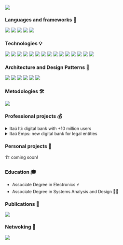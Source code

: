![](https://raw.githubusercontent.com/birojow/birojow/main/banner.gif)

### Languages and frameworks 🧱
[![][kotlin-badge]][kotlin]
[![][android-badge]][android]
[![][java-badge]][java]
[![][python-badge]][python]
[![][sql-badge]][sql]

### Technologies 💡
[![][android-studio-badge]][android-studio]
[![][coroutines-badge]][coroutines]
[![][dagger-hilt-badge]][dagger-hilt]
[![][espresso-badge]][espresso]
[![][git-badge]][git]
[![][gradle-badge]][gradle]
[![][jetpack-compose-badge]][jetpack-compose]
[![][junit-badge]][junit]
[![][koin-badge]][koin]
[![][material-design-badge]][material-design]
[![][mockito-badge]][mockito]
[![][mockk-badge]][mockk]
[![][retrofit-badge]][retrofit]
[![][robolectric-badge]][robolectric]
[![][room-badge]][room]

### Architecture and Design Patterns 📐
[![][clean-arch-badge]][clean-arch]
[![][mvvm-badge]][mvvm]
[![][mvi-badge]][mvi]
[![][testing-robots-badge]][testing-robots]
[![][clean-code-badge]][clean-code]
[![][solid-badge]][solid]

### Metodologies 🛠️
[![][scrum-badge]][scrum]

### Professional projects 💰

<details>
  <summary>Itaú Iti: digital bank with +10 million users</summary>
  
[![][iti-play-store-badge]][iti]
  
</details>

<details>
  <summary>Itaú Emps: new digital bank for legal entities</summary>
  
[![][emps-play-store-badge]][emps]
  
</details>

### Personal projects 💖
🏗️ coming soon!

### Education 🎓
- Associate Degree in Electronics ⚡
- Associate Degree in Systems Analysis and Design 👨‍💻

### Publications 📝
[![][medium-badge]][medium]

### Netwoking 🤝
[![][linkedin-badge]][linkedin]

[kotlin]: https://kotlinlang.org/
[kotlin-badge]: https://img.shields.io/badge/-Kotlin-B125EA?logo=Kotlin&logoColor=white
[android]: https://developer.android.com/?gad_source=1&gclid=EAIaIQobChMIi9vdgeDlhgMVhUFIAB1GXQaPEAAYASAAEgKq2fD_BwE&gclsrc=aw.ds
[android-badge]: https://img.shields.io/badge/-Android-3DDC84?logo=Android&logoColor=white
[java]: https://www.java.com/pt-BR/
[java-badge]: https://img.shields.io/badge/-Java-FFFFFF?logo=openjdk&logoColor=black
[python]: https://www.python.org/
[python-badge]: https://img.shields.io/badge/-Python-14354C?&logo=Python
[sql]: https://en.wikipedia.org/wiki/SQL
[sql-badge]: https://img.shields.io/badge/-SQL-000?&logo=MySQL
[android-studio]: https://developer.android.com/studio?gad_source=1&gclid=EAIaIQobChMIq_e93uXlhgMV3lxIAB3WtAs4EAAYASAAEgIMj_D_BwE&gclsrc=aw.ds
[android-studio-badge]: https://img.shields.io/badge/-Android%20Studio-3DDC84?logo=androidstudio&logoColor=white
[coroutines]: https://kotlinlang.org/docs/coroutines-overview.html
[coroutines-badge]: https://img.shields.io/badge/-Kotlin%20Coroutines-B125EA?logo=Kotlin&logoColor=white
[dagger-hilt]: https://dagger.dev/hilt/
[dagger-hilt-badge]: https://img.shields.io/badge/-Dagger%20Hilt-2196F3?logo=android&logoColor=white
[espresso]: https://developer.android.com/training/testing/espresso
[espresso-badge]: https://img.shields.io/badge/-Espresso-3DDC84?logo=android&logoColor=white
[git]: https://www.git-scm.com/
[git-badge]: https://img.shields.io/badge/-Git-100000?&logo=git
[gradle]: https://gradle.org/
[gradle-badge]: https://img.shields.io/badge/-Gradle-cyan?logo=gradle&logoColor=black
[jetpack-compose]: https://developer.android.com/develop/ui/compose
[jetpack-compose-badge]: https://img.shields.io/badge/-Jetpack%20Compose-3DDC84?&logo=jetpackcompose
[junit]: https://junit.org/junit4/
[junit-badge]: https://img.shields.io/badge/-JUnit-CC0000
[koin]: https://insert-koin.io/
[koin-badge]: https://img.shields.io/badge/-Koin-F9B233
[material-design]: https://m3.material.io/
[material-design-badge]: https://img.shields.io/badge/-Material%20Design-005C97?logo=materialdesign&logoColor=white
[mockito]: https://site.mockito.org/
[mockito-badge]: https://img.shields.io/badge/-Mockito-0A7416
[mockk]: https://mockk.io/
[mockk-badge]: https://img.shields.io/badge/-Mockk-FC5B67
[retrofit]: https://square.github.io/retrofit/
[retrofit-badge]: https://img.shields.io/badge/-Retrofit-48B983
[robolectric]: https://robolectric.org/
[robolectric-badge]: https://img.shields.io/badge/-Robolectric-7FC06B
[room]: https://developer.android.com/training/data-storage/room
[room-badge]: https://img.shields.io/badge/-Room-3DDC84
[clean-arch]: https://blog.cleancoder.com/uncle-bob/2012/08/13/the-clean-architecture.html
[clean-arch-badge]: https://img.shields.io/badge/-Clean%20Architecture-65AEC5
[mvvm]: https://developer.android.com/topic/architecture
[mvvm-badge]: https://img.shields.io/badge/-MVVM-3DDC84
[mvi]: https://medium.com/swlh/mvi-architecture-with-android-fcde123e3c4a
[mvi-badge]: https://img.shields.io/badge/-MVI-3DDC84
[testing-robots]: https://jakewharton.com/testing-robots/
[testing-robots-badge]: https://img.shields.io/badge/-Testing%20Robots-3DDC84
[clean-code]: https://wiki.c2.com/?CleanCode
[clean-code-badge]: https://img.shields.io/badge/-Clean%20Code-65AEC5
[solid]: https://en.wikipedia.org/wiki/SOLID
[solid-badge]: https://img.shields.io/badge/-SOLID-65AEC5
[scrum]: https://www.scrum.org/
[scrum-badge]: https://img.shields.io/badge/-Scrum-1D2F46
[tdd]: https://en.wikipedia.org/wiki/Test-driven_development
[tdd-badge]: https://img.shields.io/badge/-TDD-000
[iti]: https://play.google.com/store/apps/details?id=com.itau.iti&hl=pt_BR
[iti-play-store-badge]: https://img.shields.io/badge/Ita%C3%BA%20Iti-FE3386?logo=google-play&logoColor=white
[emps]: https://play.google.com/store/apps/details?id=com.itau.pme.emps&hl=pt_BR
[emps-play-store-badge]: https://img.shields.io/badge/Ita%C3%BA%20Emps-002ED1?logo=google-play&logoColor=white
[medium]: https://medium.com/@birojow
[medium-badge]: https://img.shields.io/badge/Medium-12100E?logo=medium&logoColor=white
[linkedin]: https://www.linkedin.com/in/fabiano-augusto-de-mello/
[linkedin-badge]: https://img.shields.io/badge/-Linkedin-0077B5?&logo=linkedin
